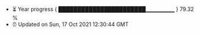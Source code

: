 - ⏳ Year progress { ███████████████████████▁▁▁▁▁▁▁ } 79.32 %
- ⏰ Updated on Sun, 17 Oct 2021 12:30:44 GMT

